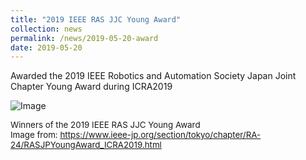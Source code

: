 ```yaml
---
title: "2019 IEEE RAS JJC Young Award"
collection: news
permalink: /news/2019-05-20-award
date: 2019-05-20
---
```


Awarded the 2019 IEEE Robotics and Automation Society Japan Joint Chapter Young Award during ICRA2019

![Image](https://www.ieee-jp.org/section/tokyo/chapter/RA-24/ICRA2019pictures/Group1.JPG)
<p style="font-size:10pt;"> Winners of the 2019 IEEE RAS JJC Young Award<br/> 
Image from: <a href="https://www.ieee-jp.org/section/tokyo/chapter/RA-24/RASJPYoungAward_ICRA2019.html">https://www.ieee-jp.org/section/tokyo/chapter/RA-24/RASJPYoungAward_ICRA2019.html</a></p>